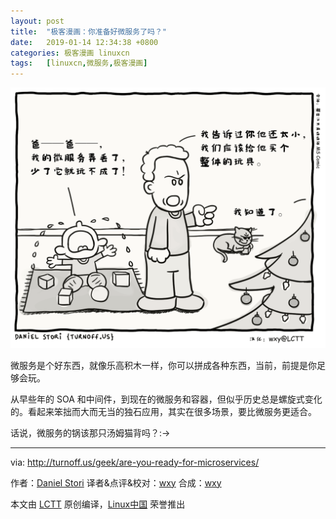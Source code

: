 ```yaml
---
layout: post
title:	"极客漫画：你准备好微服务了吗？"
date:	2019-01-14 12:34:38 +0800 
categories:	极客漫画 linuxcn 
tags:	[linuxcn,微服务,极客漫画]
---
```



![](/Asserts/Images/album/201901/14/123302dn2g2zmgzr29g9tz.png)


微服务是个好东西，就像乐高积木一样，你可以拼成各种东西，当前，前提是你足够会玩。


从早些年的 SOA 和中间件，到现在的微服务和容器，但似乎历史总是螺旋式变化的。看起来笨拙而大而无当的独石应用，其实在很多场景，要比微服务更适合。


话说，微服务的锅该那只汤姆猫背吗？:->




---


via: <http://turnoff.us/geek/are-you-ready-for-microservices/>


作者：[Daniel Stori](http://turnoff.us/about/) 译者&点评&校对：[wxy](https://github.com/wxy) 合成：[wxy](https://github.com/wxy) 


本文由 [LCTT](https://github.com/LCTT/TranslateProject) 原创编译，[Linux中国](https://linux.cn/) 荣誉推出
